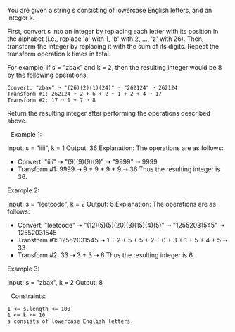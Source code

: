 You are given a string s consisting of lowercase English letters, and an integer k.

First, convert s into an integer by replacing each letter with its position in the alphabet (i.e., replace 'a' with 1, 'b' with 2, ..., 'z' with 26). Then, transform the integer by replacing it with the sum of its digits. Repeat the transform operation k times in total.

For example, if s = "zbax" and k = 2, then the resulting integer would be 8 by the following operations:


	Convert: "zbax" ➝ "(26)(2)(1)(24)" ➝ "262124" ➝ 262124
	Transform #1: 262124 ➝ 2 + 6 + 2 + 1 + 2 + 4 ➝ 17
	Transform #2: 17 ➝ 1 + 7 ➝ 8


Return the resulting integer after performing the operations described above.

 
Example 1:

Input: s = "iiii", k = 1
Output: 36
Explanation: The operations are as follows:
- Convert: "iiii" ➝ "(9)(9)(9)(9)" ➝ "9999" ➝ 9999
- Transform #1: 9999 ➝ 9 + 9 + 9 + 9 ➝ 36
Thus the resulting integer is 36.


Example 2:

Input: s = "leetcode", k = 2
Output: 6
Explanation: The operations are as follows:
- Convert: "leetcode" ➝ "(12)(5)(5)(20)(3)(15)(4)(5)" ➝ "12552031545" ➝ 12552031545
- Transform #1: 12552031545 ➝ 1 + 2 + 5 + 5 + 2 + 0 + 3 + 1 + 5 + 4 + 5 ➝ 33
- Transform #2: 33 ➝ 3 + 3 ➝ 6
Thus the resulting integer is 6.


Example 3:

Input: s = "zbax", k = 2
Output: 8


 
Constraints:


	1 <= s.length <= 100
	1 <= k <= 10
	s consists of lowercase English letters.

